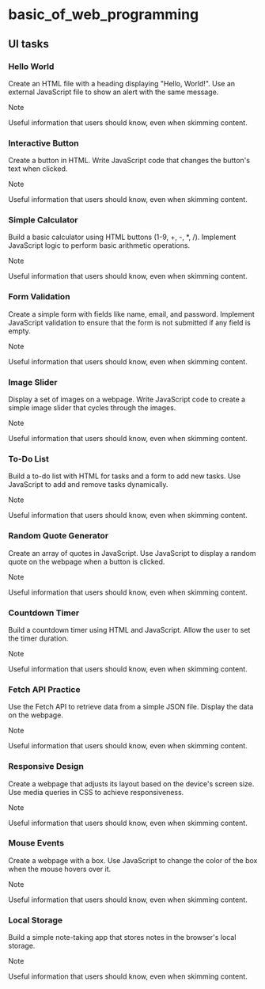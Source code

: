 # basic_of_web_programming

## UI tasks

### Hello World

Create an HTML file with a heading displaying "Hello, World!".
Use an external JavaScript file to show an alert with the same message.

> [!NOTE]
> Useful information that users should know, even when skimming content.

### Interactive Button

Create a button in HTML.
Write JavaScript code that changes the button's text when clicked.

> [!NOTE]
> Useful information that users should know, even when skimming content.

### Simple Calculator

Build a basic calculator using HTML buttons (1-9, +, -, *, /).
Implement JavaScript logic to perform basic arithmetic operations.

> [!NOTE]
> Useful information that users should know, even when skimming content.

### Form Validation

Create a simple form with fields like name, email, and password.
Implement JavaScript validation to ensure that the form is not submitted if any field is empty.

> [!NOTE]
> Useful information that users should know, even when skimming content.

### Image Slider

Display a set of images on a webpage.
Write JavaScript code to create a simple image slider that cycles through the images.


> [!NOTE]
> Useful information that users should know, even when skimming content.

### To-Do List

Build a to-do list with HTML for tasks and a form to add new tasks.
Use JavaScript to add and remove tasks dynamically.

> [!NOTE]
> Useful information that users should know, even when skimming content.

### Random Quote Generator

Create an array of quotes in JavaScript.
Use JavaScript to display a random quote on the webpage when a button is clicked.

> [!NOTE]
> Useful information that users should know, even when skimming content.

### Countdown Timer

Build a countdown timer using HTML and JavaScript.
Allow the user to set the timer duration.

> [!NOTE]
> Useful information that users should know, even when skimming content.

### Fetch API Practice

Use the Fetch API to retrieve data from a simple JSON file.
Display the data on the webpage.

> [!NOTE]
> Useful information that users should know, even when skimming content.

### Responsive Design

Create a webpage that adjusts its layout based on the device's screen size.
Use media queries in CSS to achieve responsiveness.

> [!NOTE]
> Useful information that users should know, even when skimming content.

### Mouse Events

Create a webpage with a box.
Use JavaScript to change the color of the box when the mouse hovers over it.

> [!NOTE]
> Useful information that users should know, even when skimming content.

### Local Storage

Build a simple note-taking app that stores notes in the browser's local storage.

> [!NOTE]
> Useful information that users should know, even when skimming content.
